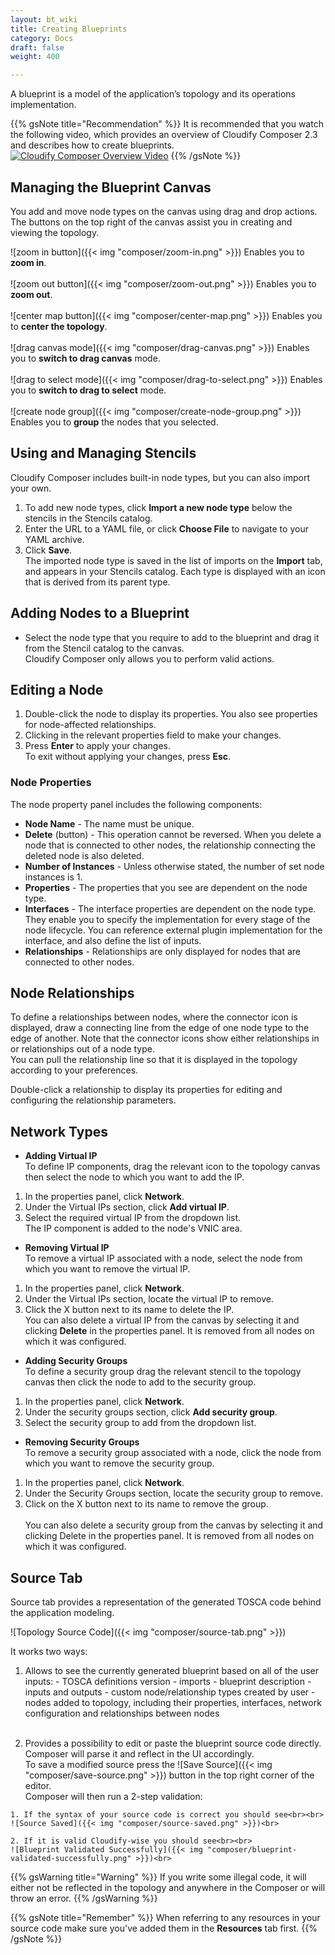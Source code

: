 ```yaml
---
layout: bt_wiki
title: Creating Blueprints
category: Docs
draft: false
weight: 400

---
```

A blueprint is a model of the application’s topology and its operations implementation.

{{% gsNote title="Recommendation" %}}
It is recommended that you watch the following video, which provides an overview of Cloudify Composer 2.3 and describes how to create blueprints. <br>
[![Cloudify Composer Overview Video](https://i.ytimg.com/vi/c6RWafVzA44/hqdefault.jpg?sqp=-oaymwEZCPYBEIoBSFXyq4qpAwsIARUAAIhCGAFwAQ==&rs=AOn4CLB_lQKdfm-PlAIucPKaI5dIGRZC1g)](https://www.youtube.com/watch?v=c6RWafVzA44&t=53s)
{{% /gsNote %}}

## Managing the Blueprint Canvas

You add and move node types on the canvas using drag and drop actions. The buttons on the top right of the canvas assist you in creating and viewing the topology.

![zoom in button]({{< img "composer/zoom-in.png" >}})    Enables you to **zoom in**.<br><br>
![zoom out button]({{< img "composer/zoom-out.png" >}})    Enables you to **zoom out**.<br><br>
![center map button]({{< img "composer/center-map.png" >}})    Enables you to **center the topology**.<br><br>
![drag canvas mode]({{< img "composer/drag-canvas.png" >}})    Enables you to **switch to drag canvas** mode.<br><br>
![drag to select mode]({{< img "composer/drag-to-select.png" >}})    Enables you to **switch to drag to select** mode.<br><br>
![create node group]({{< img "composer/create-node-group.png" >}})    Enables you to **group** the nodes that you selected.

## Using and Managing Stencils

Cloudify Composer includes built-in node types, but you can also import your own.

1. To add new node types, click **Import a new node type** below the stencils in the Stencils catalog.
2. Enter the URL to a YAML file, or click **Choose File** to navigate to your YAML archive.
3. Click **Save**.<br>
The imported node type is saved in the list of imports on the **Import** tab, and appears in your Stencils catalog.
Each type is displayed with an icon that is derived from its parent type.<br/>

## Adding Nodes to a Blueprint

* Select the node type that you require to add to the blueprint and drag it from the Stencil catalog to the canvas. <br/>
Cloudify Composer only allows you to perform valid actions.


## Editing a Node

1. Double-click the node to display its properties. You also see properties for node-affected relationships.
2. Clicking in the relevant properties field to make your changes.
3. Press **Enter** to apply your changes.   
   To exit without applying your changes, press **Esc**.
  
### Node Properties
The node property panel includes the following components:  

- **Node Name** - The name must be unique. 
- **Delete** (button) - This operation cannot be reversed. When you delete a node that is connected to other nodes, the relationship connecting the deleted node is also deleted.
- **Number of Instances** - Unless otherwise stated, the number of set node instances is 1.
- **Properties** - The properties that you see are dependent on the node type.
- **Interfaces** - The interface properties are dependent on the node type. They enable you to specify the implementation for every stage of the node lifecycle. You can reference external plugin implementation for the interface, and also define the list of inputs.
- **Relationships** - Relationships are only displayed for nodes that are connected to other nodes. 

## Node Relationships

To define a relationships between nodes, where the connector icon is displayed, draw a connecting line from the edge of one node type to the edge of another. Note that the connector icons show either relationships in or relationships out of a node type.<br/>
You can pull the relationship line so that it is displayed in the topology according to your preferences.

Double-click a relationship to display its properties for editing and configuring the relationship parameters.

## Network Types

 - **Adding Virtual IP<br>**
To define IP components, drag the relevant icon to the topology canvas then select the node to which you want to add the IP. 
  1. In the properties panel, click **Network**.
  2. Under the Virtual IPs section, click **Add virtual IP**.
  3. Select the required virtual IP from the dropdown list.<br>
The IP component is added to the node's VNIC area.

 - **Removing Virtual IP**<br/>
   To remove a virtual IP associated with a node, select the node from which you want to remove the virtual IP.
  1. In the properties panel, click **Network**.
  2. Under the Virtual IPs section, locate the virtual IP to remove.
  3. Click the X button next to its name to delete the IP.<br/>
 You can also delete a virtual IP from the canvas by selecting it and clicking **Delete** in the properties panel. It is removed from all nodes on which it was configured.<br>

 - **Adding Security Groups** <br/>
To define a security group drag the relevant stencil to the topology canvas then click the node to add to the security group. 
  1. In the properties panel, click **Network**.
  2. Under the security groups section, click **Add security group**.
  3. Select the security group to add from the dropdown list.<br>

 - **Removing Security Groups** <br/>
To remove a security group associated with a node, click the node from which you want to remove the security group.
  1. In the properties panel, click **Network**.
  2. Under the Security Groups section, locate the security group to remove.
  3. Click on the X button next to its name to remove the group.<br/><br/>
You can also delete a security group from the canvas by selecting it and clicking Delete in the properties panel. It is removed from all nodes on which it was configured.

## Source Tab

Source tab provides a representation of the generated TOSCA code behind the application modeling.

![Topology Source Code]({{< img "composer/source-tab.png" >}})<br>

It works two ways:<br>

  1. Allows to see the currently generated blueprint based on all of the user inputs:
    - TOSCA definitions version
    - imports
    - blueprint description
    - inputs and outputs
    - custom node/relationship types created by user
    - nodes added to topology, including their properties, interfaces, network configuration and relationships between nodes<br><br>

  2. Provides a possibility to edit or paste the blueprint source code directly. Composer will parse it and reflect in the UI accordingly.<br>
  To save a modified source press the ![Save Source]({{< img "composer/save-source.png" >}}) button in the top right corner of the editor.<br>
  Composer will then run a 2-step validation:

    1. If the syntax of your source code is correct you should see<br><br>
    ![Source Saved]({{< img "composer/source-saved.png" >}})<br>

    2. If it is valid Cloudify-wise you should see<br><br>
    ![Blueprint Validated Successfully]({{< img "composer/blueprint-validated-successfully.png" >}})<br>

{{% gsWarning title="Warning" %}}
If you write some illegal code, it will either not be reflected in the topology and anywhere in the Composer or will throw an error.
{{% /gsWarning %}}

{{% gsNote title="Remember" %}}
When referring to any resources in your source code make sure you've added them in the **Resources** tab first.
{{% /gsNote %}}




